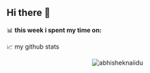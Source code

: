 ## Hi there 👋
📊 **this week i spent my time on:**
<!--START_SECTION:waka-->

<!--END_SECTION:waka-->

📈 my github stats

<p align="center"> <img src="https://github-readme-stats.vercel.app/api?username=Dusongg&show_icons=true&theme=gotham" alt="abhisheknaiidu" />
<!--
**Dusongg/Dusongg** is a ✨ _special_ ✨ repository because its `README.md` (this file) appears on your GitHub profile.

Here are some ideas to get you started:

- 🔭 I’m currently working on ...
- 🌱 I’m currently learning ...
- 👯 I’m looking to collaborate on ...
- 🤔 I’m looking for help with ...
- 💬 Ask me about ...
- 📫 How to reach me: ...
- 😄 Pronouns: ...
- ⚡ Fun fact: ...
-->
